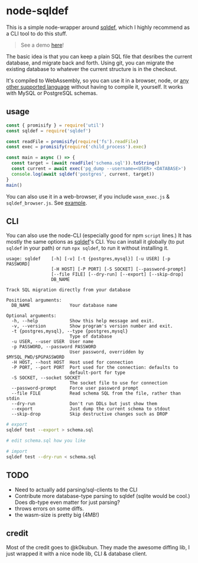 # node-sqldef

This is a simple node-wrapper around [sqldef](https://github.com/k0kubun/sqldef), which I highly recommend as a CLI tool to do this stuff. 

> See a demo [here](http://konsumer.js.org/node-sqldef/)!

The basic idea is that you can keep a plain SQL file that desribes the current database, and migrate back and forth. Using git, you can migrate the existing database to whatever the current structure is in the checkout.

It's compiled to WebAssembly, so you can use it in a browser, node, or [any other supported language](https://github.com/wasmerio/wasmer) without having to compile it, yourself. It works with MySQL or PostgreSQL schemas.

## usage

```js
const { promisify } = require('util')
const sqldef = require('sqldef')

const readFile = promisify(require('fs').readFile)
const exec = promisify(require('child_process').exec)

const main = async () => {
  const target = (await readFile('schema.sql')).toString()
  const current = await exec('pg_dump --username=<USER> <DATABASE>')
  console.log(await sqldef('postgres', current, target))
}
main()
```

You can also use it in a web-browser, if you include `wasm_exec.js` & `sqldef_browser.js`. See [example](./build/js-wasm/index.html).

## CLI

You can also use the node-CLI (especially good for npm `script` lines.) It has mostly the same options as [sqldef](https://github.com/k0kubun/sqldef)'s CLI. You can install it globally (to put `sqldef` in your path) or run `npx sqldef`, to run it without installing it.

```
usage: sqldef    [-h] [-v] [-t {postgres,mysql}] [-u USER] [-p PASSWORD]
                 [-H HOST] [-P PORT] [-S SOCKET] [--password-prompt]
                 [--file FILE] [--dry-run] [--export] [--skip-drop]
                 DB_NAME

Track SQL migration directly from your database

Positional arguments:
  DB_NAME               Your database name

Optional arguments:
  -h, --help            Show this help message and exit.
  -v, --version         Show program's version number and exit.
  -t {postgres,mysql}, --type {postgres,mysql}
                        Type of database
  -u USER, --user USER  User name
  -p PASSWORD, --password PASSWORD
                        User password, overridden by $MYSQL_PWD/$PGPASSWORD
  -H HOST, --host HOST  Host used for connection
  -P PORT, --port PORT  Port used for the connection: defaults to 
                        default-port for type
  -S SOCKET, --socket SOCKET
                        The socket file to use for connection
  --password-prompt     Force user password prompt
  --file FILE           Read schema SQL from the file, rather than stdin
  --dry-run             Don't run DDLs but just show them
  --export              Just dump the current schema to stdout
  --skip-drop           Skip destructive changes such as DROP
```

```bash
# export
sqldef test --export > schema.sql

# edit schema.sql how you like

# import
sqldef test --dry-run < schema.sql
```

## TODO

* Need to actually add parsing/sql-clients to the CLI
* Contribute more database-type parsing to sqldef (sqlite would be cool.) Does db-type even matter for just parsing?
* throws errors on some diffs.
* the wasm-size is pretty big (4MB!)

## credit

Most of the credit goes to @k0kubun. They made the awesome diffing lib, I just wrapped it with a nice node lib, CLI & database client.